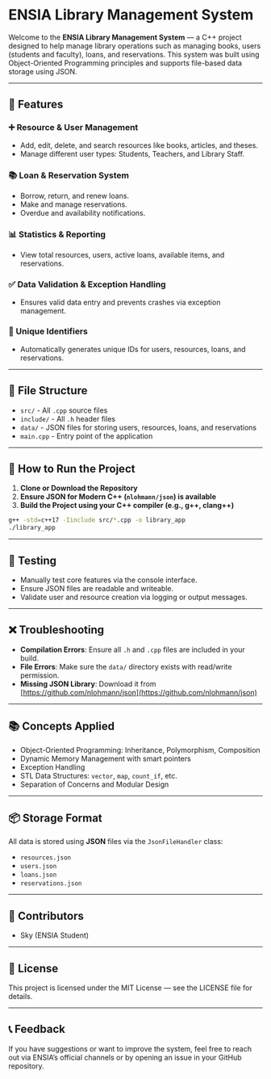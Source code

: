 # ENSIA Library Management System

Welcome to the **ENSIA Library Management System** — a C++ project designed to help manage library operations such as managing books, users (students and faculty), loans, and reservations. This system was built using Object-Oriented Programming principles and supports file-based data storage using JSON.

---

## 🔧 Features

### ➕ Resource & User Management
- Add, edit, delete, and search resources like books, articles, and theses.
- Manage different user types: Students, Teachers, and Library Staff.

### 📚 Loan & Reservation System
- Borrow, return, and renew loans.
- Make and manage reservations.
- Overdue and availability notifications.

### 📊 Statistics & Reporting
- View total resources, users, active loans, available items, and reservations.

### ✅ Data Validation & Exception Handling
- Ensures valid data entry and prevents crashes via exception management.

### 🔐 Unique Identifiers
- Automatically generates unique IDs for users, resources, loans, and reservations.

---

## 📁 File Structure

- `src/` - All `.cpp` source files
- `include/` - All `.h` header files
- `data/` - JSON files for storing users, resources, loans, and reservations
- `main.cpp` - Entry point of the application

---

## 💾 How to Run the Project

1. **Clone or Download the Repository**
2. **Ensure JSON for Modern C++ (`nlohmann/json`) is available**
3. **Build the Project using your C++ compiler (e.g., g++, clang++)**

```bash
g++ -std=c++17 -Iinclude src/*.cpp -o library_app
./library_app
```

---

## 🧪 Testing

- Manually test core features via the console interface.
- Ensure JSON files are readable and writeable.
- Validate user and resource creation via logging or output messages.

---

## ❌ Troubleshooting

- **Compilation Errors**: Ensure all `.h` and `.cpp` files are included in your build.
- **File Errors**: Make sure the `data/` directory exists with read/write permission.
- **Missing JSON Library**: Download it from [https://github.com/nlohmann/json](https://github.com/nlohmann/json)

---

## 📚 Concepts Applied

- Object-Oriented Programming: Inheritance, Polymorphism, Composition
- Dynamic Memory Management with smart pointers
- Exception Handling
- STL Data Structures: `vector`, `map`, `count_if`, etc.
- Separation of Concerns and Modular Design

---

## 📦 Storage Format

All data is stored using **JSON** files via the `JsonFileHandler` class:
- `resources.json`
- `users.json`
- `loans.json`
- `reservations.json`

---

## 👥 Contributors

- Sky (ENSIA Student)

---

## 📃 License

This project is licensed under the MIT License — see the LICENSE file for details.

---

## 📞 Feedback

If you have suggestions or want to improve the system, feel free to reach out via ENSIA’s official channels or by opening an issue in your GitHub repository.

